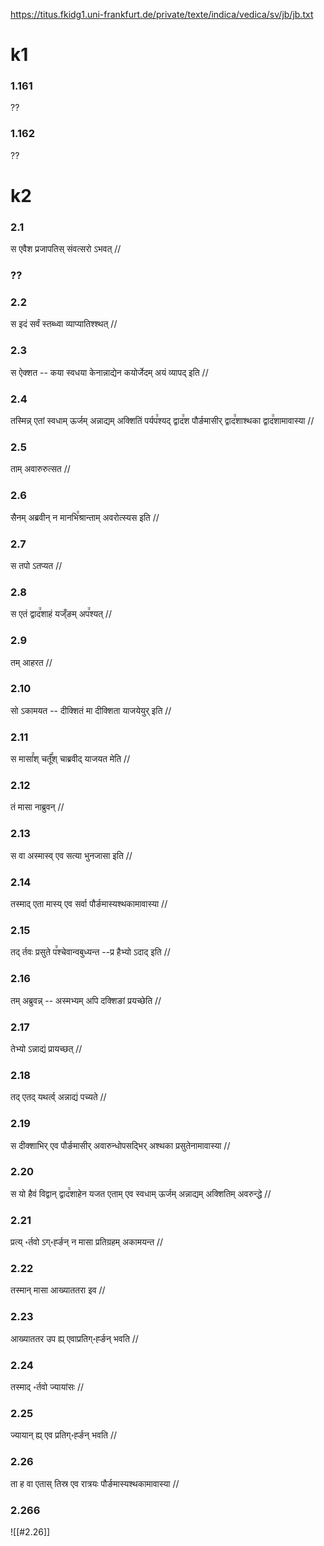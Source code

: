 
https://titus.fkidg1.uni-frankfurt.de/private/texte/indica/vedica/sv/jb/jb.txt

# k1
### 1.161
??
### 1.162
??
# k2
### 2.1
स एवैश  प्रजापतिस्  संवत्सरो ऽभवत् //
### ??
### 2.2
स इदं  सर्वं  स्तब्ध्वा  व्याप्यातिश्श्थत् //
### 2.3
स  ऐक्शत  --  कया  स्वधया  केनान्नाद्येन  कयोर्जेदम्  अयं  व्यापद् इति //
### 2.4
तस्मिन्न् एतां  स्वधाम् ऊर्जम्  अन्नाद्यम्  अक्शितिं  पर्यप꣫श्यद्  द्वाद꣫श  पौर्ङमासीर्  द्वाद꣫शाश्थका  द्वाद꣫शामावास्या //
### 2.5
ताम्  अवारुरुत्सत //
### 2.6
सैनम्  अब्रवीन्  न  मानभि꣫श्रान्ताम्  अवरोत्स्यस इति //
### 2.7
स  तपो ऽतप्यत //
### 2.8
स एतं  द्वाद꣫शाहं  यज्ँङम्  अप꣫श्यत् //
### 2.9
तम् आहरत //
### 2.10
सो ऽकामयत  --  दीक्शितं  मा  दीक्शिता  याजयेयुर् इति //
### 2.11
स  मासां꣫श्  चर्तूं꣫श्  चाब्रवीद्  याजयत  मेति //
### 2.12
तं  मासा  नाब्रुवन् //
### 2.13
स  वा  अस्मास्व् एव  सत्या  भुनजासा इति //
### 2.14
तस्माद् एता  मास्य् एव  सर्वा  पौर्ङमास्यश्थकामावास्या //
### 2.15
तद्  र्तवः  प्रसुते  प꣫श्चेवान्वबुध्यन्त  --प्र  हैभ्यो ऽदाद् इति //
### 2.16
तम्  अब्रुवन्न्  --  अस्मभ्यम्  अपि  दक्शिङां  प्रयच्छेति //
### 2.17
तेभ्यो ऽन्नाद्यं  प्रायच्छत् //
### 2.18
तद् एतद्  यथर्त्व्  अन्नाद्यं  पच्यते //
### 2.19
स  दीक्शाभिर् एव  पौर्ङमासीर्  अवारुन्धोपसद्भिर्  अश्थका  प्रसुतेनामावास्या //
### 2.20
स  यो  हैवं  विद्वान्  द्वाद꣫शाहेन  यजत एताम् एव  स्वधाम् ऊर्जम्  अन्नाद्यम्  अक्शितिम्  अवरुन्द्धे //
### 2.21
प्रत्य्  ॰र्तवो ऽग्॰र्ह्ङन्  न  मासा  प्रतिग्रहम्  अकामयन्त //
### 2.22
तस्मान्  मासा आख्याततरा इव //
### 2.23
आख्याततर उप  ह्य् एवाप्रतिग्॰र्ह्ङन्  भवति //
### 2.24
तस्माद्  ॰र्तवो  ज्यायांसः //
### 2.25
ज्यायान्  ह्य् एव  प्रतिग्॰र्ह्ङन्  भवति //
### 2.26
ता  ह  वा एतास्  तिस्र एव  रात्रयः  पौर्ङमास्यश्थकामावास्या //
### 2.266
![[#2.26]]
